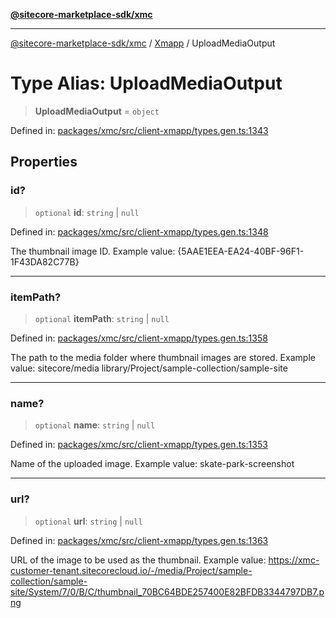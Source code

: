 [**@sitecore-marketplace-sdk/xmc**](../../../../README.md)

***

[@sitecore-marketplace-sdk/xmc](../../../../README.md) / [Xmapp](../README.md) / UploadMediaOutput

# Type Alias: UploadMediaOutput

> **UploadMediaOutput** = `object`

Defined in: [packages/xmc/src/client-xmapp/types.gen.ts:1343](https://github.com/Sitecore/marketplace-sdk/blob/main/packages/xmc/src/client-xmapp/types.gen.ts#L1343)

## Properties

### id?

> `optional` **id**: `string` \| `null`

Defined in: [packages/xmc/src/client-xmapp/types.gen.ts:1348](https://github.com/Sitecore/marketplace-sdk/blob/main/packages/xmc/src/client-xmapp/types.gen.ts#L1348)

The thumbnail image ID.
Example value: {5AAE1EEA-EA24-40BF-96F1-1F43DA82C77B}

***

### itemPath?

> `optional` **itemPath**: `string` \| `null`

Defined in: [packages/xmc/src/client-xmapp/types.gen.ts:1358](https://github.com/Sitecore/marketplace-sdk/blob/main/packages/xmc/src/client-xmapp/types.gen.ts#L1358)

The path to the media folder where thumbnail images are stored.
Example value: sitecore/media library/Project/sample-collection/sample-site

***

### name?

> `optional` **name**: `string` \| `null`

Defined in: [packages/xmc/src/client-xmapp/types.gen.ts:1353](https://github.com/Sitecore/marketplace-sdk/blob/main/packages/xmc/src/client-xmapp/types.gen.ts#L1353)

Name of the uploaded image.
Example value: skate-park-screenshot

***

### url?

> `optional` **url**: `string` \| `null`

Defined in: [packages/xmc/src/client-xmapp/types.gen.ts:1363](https://github.com/Sitecore/marketplace-sdk/blob/main/packages/xmc/src/client-xmapp/types.gen.ts#L1363)

URL of the image to be used as the thumbnail.
Example value: https://xmc-customer-tenant.sitecorecloud.io/-/media/Project/sample-collection/sample-site/System/7/0/B/C/thumbnail_70BC64BDE257400E82BFDB3344797DB7.png
